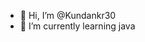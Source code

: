 - 👋 Hi, I’m @Kundankr30
- 🌱 I’m currently learning java


<!---
Kundankr30/Kundankr30 is a ✨ special ✨ repository because its `README.md` (this file) appears on your GitHub profile.
You can click the Preview link to take a look at your changes.
--->
